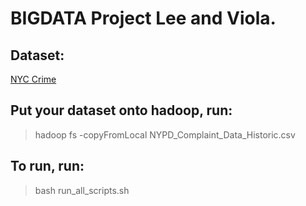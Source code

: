 # BIGDATA Project Lee and Viola.

## Dataset: 
[NYC Crime](https://data.cityofnewyork.us/Public-Safety/NYPD-Complaint-Data-Historic/qgea-i56i)

## Put your dataset onto hadoop, run:  

 > hadoop fs -copyFromLocal NYPD_Complaint_Data_Historic.csv

## To run, run:  

 > bash run_all_scripts.sh
